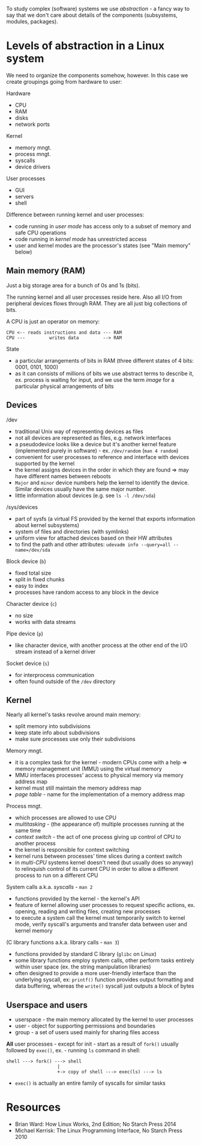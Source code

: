 To study complex (software) systems we use *abstraction* - a fancy way to say that we
don't care about details of the components (subsystems, modules, packages).

Levels of abstraction in a Linux system
=======================================

We need to organize the components somehow, however. In this case we create
groupings going from hardware to user:

Hardware

* CPU
* RAM
* disks
* network ports

Kernel

* memory mngt.
* process mngt.
* syscalls
* device drivers

User processes

* GUI
* servers
* shell

Difference between running kernel and user processes:

* code running in *user mode* has access only to a subset of memory and safe
    CPU operations
* code running in *kernel mode* has unrestricted access
* user and kernel modes are the processor's states (see "Main memory" below)

Main memory (RAM)
-----------------

Just a big storage area for a bunch of 0s and 1s (bits).

The running kernel and all user processes reside here. Also all I/O from peripheral devices flows through RAM. They are all just big collections of bits.

A CPU is just an operator on memory:

    CPU <-- reads instructions and data --- RAM
    CPU ---         writes data         --> RAM

State

* a particular arrangements of bits in RAM (three different states of 4 bits: 0001, 0101, 1000)
* as it can consists of millions of bits we use abstract terms to describe it, ex. process is waiting for input, and we use the term *image* for a particular physical arrangements of bits

Devices
-------

/dev

* traditional Unix way of representing devices as files
* not all devices are represented as files, e.g. network interfaces
* a pseudodevice looks like a device but it's another kernel feature
  (implemented purely in software) - ex. `/dev/random` (`man 4 random`)
* convenient for user processes to reference and interface with devices supported by the kernel
* the kernel assigns devices in the order in which they are found => may have different names between reboots
* `Major` and `minor` device numbers help the kernel to identify the device. 
   Similar devices usually have the same major number.
* little information about devices (e.g. see `ls -l /dev/sda`)

/sys/devices

* part of sysfs (a virtual FS provided by the kernel that exports information about kernel subsystems)
* system of files and directories (with symlinks)
* uniform view for attached devices based on their HW attributes
* to find the path and other attributes: `udevadm info --query=all --name=/dev/sda`

Block device (`b`)

* fixed total size
* split in fixed chunks
* easy to index
* processes have random access to any block in the device

Character device (`c`)

* no size
* works with data streams

Pipe device (`p`)

* like character device, with another process at the other end of the I/O stream instead of a kernel driver

Socket device (`s`)

* for interprocess communication
* often found outside of the `/dev` directory

Kernel
------

Nearly all kernel's tasks revolve around main memory:

* split memory into subdivisions
* keep state info about subdivisions
* make sure processes use only their subdivisions

Memory mngt.

* it is a complex task for the kernel - modern CPUs come with a help => memory
    management unit (MMU) using the virtual memory
* MMU interfaces processes' access to physical memory via memory address map
* kernel must still maintain the memory address map
* *page table* - name for the implementation of a memory address map

Process mngt.

* which processes are allowed to use CPU
* *multitasking* - (the appearance of) multiple processes running at the same time
* *context switch* - the act of one process giving up control of CPU to another process
 * the kernel is responsible for context switching
 * kernel runs between processes' time slices during a context switch
 * in *multi-CPU* systems kernel doesn't need (but usually does so anyway) to relinquish control of its current
    CPU in order to allow a different process to run on a different CPU

System calls a.k.a. *syscalls* - `man 2`

* functions provided by the kernel - the kernel's API
* feature of kernel allowing user processes to request specific actions, ex.
    opening, reading and writing files, creating new processes
* to execute a system call the kernel must temporarily switch to kernel mode,
    verify syscall's arguments and transfer data between user and kernel
    memory

(C library functions a.k.a. library calls - `man 3`)

* functions provided by standard C library (`glibc` on Linux)
* some library functions employ system calls, other perform tasks entirely within user space (ex. the string manipulation libraries)
* often designed to provide a more user-friendly interface than the underlying
    syscall, ex: `printf()` function provides output formatting and data
    buffering, whereas the `write()` syscall just outputs a block of bytes

Userspace and users
-------------------

* userspace - the main memory allocated by the kernel to user processes
* user - object for supporting permissions and boundaries
* group - a set of users used mainly for sharing files access

**All** user processes - except for init - start as a result of `fork()` usually
   followed by `exec()`, ex. - running `ls` command in shell:

    shell ---> fork() ---> shell
                       |
                       +-> copy of shell ---> exec(ls) ---> ls
                           
* `exec()` is actually an entire family of syscalls for similar tasks

Resources
=========

* Brian Ward: How Linux Works, 2nd  Edition; No Starch Press 2014
* Michael Kerrisk: The Linux Programming Interface, No Starch Press 2010
